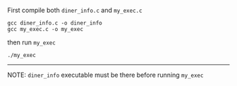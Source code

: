 First compile both `diner_info.c` and `my_exec.c`

```
gcc diner_info.c -o diner_info
gcc my_exec.c -o my_exec
```

then run `my_exec`

```
./my_exec
```

---

NOTE: `diner_info` executable must be there before running `my_exec`
